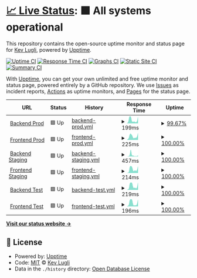 # [📈 Live Status](https://kevlugli.github.io/upptime-rewell): <!--live status--> **🟩 All systems operational**

This repository contains the open-source uptime monitor and status page for [Kev Lugli](https://kevlugli.github.io/upptime-rewell), powered by [Upptime](https://github.com/upptime/upptime).

[![Uptime CI](https://github.com/kevlugli/upptime-rewell/workflows/Uptime%20CI/badge.svg)](https://github.com/kevlugli/upptime-rewell/actions?query=workflow%3A%22Uptime+CI%22)
[![Response Time CI](https://github.com/kevlugli/upptime-rewell/workflows/Response%20Time%20CI/badge.svg)](https://github.com/kevlugli/upptime-rewell/actions?query=workflow%3A%22Response+Time+CI%22)
[![Graphs CI](https://github.com/kevlugli/upptime-rewell/workflows/Graphs%20CI/badge.svg)](https://github.com/kevlugli/upptime-rewell/actions?query=workflow%3A%22Graphs+CI%22)
[![Static Site CI](https://github.com/kevlugli/upptime-rewell/workflows/Static%20Site%20CI/badge.svg)](https://github.com/kevlugli/upptime-rewell/actions?query=workflow%3A%22Static+Site+CI%22)
[![Summary CI](https://github.com/kevlugli/upptime-rewell/workflows/Summary%20CI/badge.svg)](https://github.com/kevlugli/upptime-rewell/actions?query=workflow%3A%22Summary+CI%22)

With [Upptime](https://upptime.js.org), you can get your own unlimited and free uptime monitor and status page, powered entirely by a GitHub repository. We use [Issues](https://github.com/kevlugli/upptime-rewell/issues) as incident reports, [Actions](https://github.com/kevlugli/upptime-rewell/actions) as uptime monitors, and [Pages](https://kevlugli.github.io/upptime-rewell) for the status page.

<!--start: status pages-->
<!-- This summary is generated by Upptime (https://github.com/upptime/upptime) -->
<!-- Do not edit this manually, your changes will be overwritten -->
<!-- prettier-ignore -->
| URL | Status | History | Response Time | Uptime |
| --- | ------ | ------- | ------------- | ------ |
| <img alt="" src="https://icons.duckduckgo.com/ip3/api2.getrewell.com.ico" height="13"> [Backend Prod](https://api2.getrewell.com) | 🟩 Up | [backend-prod.yml](https://github.com/kevlugli/upptime-rewell/commits/HEAD/history/backend-prod.yml) | <details><summary><img alt="Response time graph" src="./graphs/backend-prod/response-time-week.png" height="20"> 199ms</summary><br><a href="https://kevlugli.github.io/upptime-rewell/history/backend-prod"><img alt="Response time 241" src="https://img.shields.io/endpoint?url=https%3A%2F%2Fraw.githubusercontent.com%2Fkevlugli%2Fupptime-rewell%2FHEAD%2Fapi%2Fbackend-prod%2Fresponse-time.json"></a><br><a href="https://kevlugli.github.io/upptime-rewell/history/backend-prod"><img alt="24-hour response time 246" src="https://img.shields.io/endpoint?url=https%3A%2F%2Fraw.githubusercontent.com%2Fkevlugli%2Fupptime-rewell%2FHEAD%2Fapi%2Fbackend-prod%2Fresponse-time-day.json"></a><br><a href="https://kevlugli.github.io/upptime-rewell/history/backend-prod"><img alt="7-day response time 199" src="https://img.shields.io/endpoint?url=https%3A%2F%2Fraw.githubusercontent.com%2Fkevlugli%2Fupptime-rewell%2FHEAD%2Fapi%2Fbackend-prod%2Fresponse-time-week.json"></a><br><a href="https://kevlugli.github.io/upptime-rewell/history/backend-prod"><img alt="30-day response time 214" src="https://img.shields.io/endpoint?url=https%3A%2F%2Fraw.githubusercontent.com%2Fkevlugli%2Fupptime-rewell%2FHEAD%2Fapi%2Fbackend-prod%2Fresponse-time-month.json"></a><br><a href="https://kevlugli.github.io/upptime-rewell/history/backend-prod"><img alt="1-year response time 241" src="https://img.shields.io/endpoint?url=https%3A%2F%2Fraw.githubusercontent.com%2Fkevlugli%2Fupptime-rewell%2FHEAD%2Fapi%2Fbackend-prod%2Fresponse-time-year.json"></a></details> | <details><summary><a href="https://kevlugli.github.io/upptime-rewell/history/backend-prod">99.67%</a></summary><a href="https://kevlugli.github.io/upptime-rewell/history/backend-prod"><img alt="All-time uptime 99.72%" src="https://img.shields.io/endpoint?url=https%3A%2F%2Fraw.githubusercontent.com%2Fkevlugli%2Fupptime-rewell%2FHEAD%2Fapi%2Fbackend-prod%2Fuptime.json"></a><br><a href="https://kevlugli.github.io/upptime-rewell/history/backend-prod"><img alt="24-hour uptime 100.00%" src="https://img.shields.io/endpoint?url=https%3A%2F%2Fraw.githubusercontent.com%2Fkevlugli%2Fupptime-rewell%2FHEAD%2Fapi%2Fbackend-prod%2Fuptime-day.json"></a><br><a href="https://kevlugli.github.io/upptime-rewell/history/backend-prod"><img alt="7-day uptime 99.67%" src="https://img.shields.io/endpoint?url=https%3A%2F%2Fraw.githubusercontent.com%2Fkevlugli%2Fupptime-rewell%2FHEAD%2Fapi%2Fbackend-prod%2Fuptime-week.json"></a><br><a href="https://kevlugli.github.io/upptime-rewell/history/backend-prod"><img alt="30-day uptime 99.83%" src="https://img.shields.io/endpoint?url=https%3A%2F%2Fraw.githubusercontent.com%2Fkevlugli%2Fupptime-rewell%2FHEAD%2Fapi%2Fbackend-prod%2Fuptime-month.json"></a><br><a href="https://kevlugli.github.io/upptime-rewell/history/backend-prod"><img alt="1-year uptime 99.72%" src="https://img.shields.io/endpoint?url=https%3A%2F%2Fraw.githubusercontent.com%2Fkevlugli%2Fupptime-rewell%2FHEAD%2Fapi%2Fbackend-prod%2Fuptime-year.json"></a></details>
| <img alt="" src="https://icons.duckduckgo.com/ip3/app.getrewell.com.ico" height="13"> [Frontend Prod](https://app.getrewell.com) | 🟩 Up | [frontend-prod.yml](https://github.com/kevlugli/upptime-rewell/commits/HEAD/history/frontend-prod.yml) | <details><summary><img alt="Response time graph" src="./graphs/frontend-prod/response-time-week.png" height="20"> 225ms</summary><br><a href="https://kevlugli.github.io/upptime-rewell/history/frontend-prod"><img alt="Response time 221" src="https://img.shields.io/endpoint?url=https%3A%2F%2Fraw.githubusercontent.com%2Fkevlugli%2Fupptime-rewell%2FHEAD%2Fapi%2Ffrontend-prod%2Fresponse-time.json"></a><br><a href="https://kevlugli.github.io/upptime-rewell/history/frontend-prod"><img alt="24-hour response time 266" src="https://img.shields.io/endpoint?url=https%3A%2F%2Fraw.githubusercontent.com%2Fkevlugli%2Fupptime-rewell%2FHEAD%2Fapi%2Ffrontend-prod%2Fresponse-time-day.json"></a><br><a href="https://kevlugli.github.io/upptime-rewell/history/frontend-prod"><img alt="7-day response time 225" src="https://img.shields.io/endpoint?url=https%3A%2F%2Fraw.githubusercontent.com%2Fkevlugli%2Fupptime-rewell%2FHEAD%2Fapi%2Ffrontend-prod%2Fresponse-time-week.json"></a><br><a href="https://kevlugli.github.io/upptime-rewell/history/frontend-prod"><img alt="30-day response time 218" src="https://img.shields.io/endpoint?url=https%3A%2F%2Fraw.githubusercontent.com%2Fkevlugli%2Fupptime-rewell%2FHEAD%2Fapi%2Ffrontend-prod%2Fresponse-time-month.json"></a><br><a href="https://kevlugli.github.io/upptime-rewell/history/frontend-prod"><img alt="1-year response time 221" src="https://img.shields.io/endpoint?url=https%3A%2F%2Fraw.githubusercontent.com%2Fkevlugli%2Fupptime-rewell%2FHEAD%2Fapi%2Ffrontend-prod%2Fresponse-time-year.json"></a></details> | <details><summary><a href="https://kevlugli.github.io/upptime-rewell/history/frontend-prod">100.00%</a></summary><a href="https://kevlugli.github.io/upptime-rewell/history/frontend-prod"><img alt="All-time uptime 100.00%" src="https://img.shields.io/endpoint?url=https%3A%2F%2Fraw.githubusercontent.com%2Fkevlugli%2Fupptime-rewell%2FHEAD%2Fapi%2Ffrontend-prod%2Fuptime.json"></a><br><a href="https://kevlugli.github.io/upptime-rewell/history/frontend-prod"><img alt="24-hour uptime 100.00%" src="https://img.shields.io/endpoint?url=https%3A%2F%2Fraw.githubusercontent.com%2Fkevlugli%2Fupptime-rewell%2FHEAD%2Fapi%2Ffrontend-prod%2Fuptime-day.json"></a><br><a href="https://kevlugli.github.io/upptime-rewell/history/frontend-prod"><img alt="7-day uptime 100.00%" src="https://img.shields.io/endpoint?url=https%3A%2F%2Fraw.githubusercontent.com%2Fkevlugli%2Fupptime-rewell%2FHEAD%2Fapi%2Ffrontend-prod%2Fuptime-week.json"></a><br><a href="https://kevlugli.github.io/upptime-rewell/history/frontend-prod"><img alt="30-day uptime 100.00%" src="https://img.shields.io/endpoint?url=https%3A%2F%2Fraw.githubusercontent.com%2Fkevlugli%2Fupptime-rewell%2FHEAD%2Fapi%2Ffrontend-prod%2Fuptime-month.json"></a><br><a href="https://kevlugli.github.io/upptime-rewell/history/frontend-prod"><img alt="1-year uptime 100.00%" src="https://img.shields.io/endpoint?url=https%3A%2F%2Fraw.githubusercontent.com%2Fkevlugli%2Fupptime-rewell%2FHEAD%2Fapi%2Ffrontend-prod%2Fuptime-year.json"></a></details>
| <img alt="" src="https://icons.duckduckgo.com/ip3/sapi2.getrewell.com.ico" height="13"> [Backend Staging](https://sapi2.getrewell.com) | 🟩 Up | [backend-staging.yml](https://github.com/kevlugli/upptime-rewell/commits/HEAD/history/backend-staging.yml) | <details><summary><img alt="Response time graph" src="./graphs/backend-staging/response-time-week.png" height="20"> 457ms</summary><br><a href="https://kevlugli.github.io/upptime-rewell/history/backend-staging"><img alt="Response time 380" src="https://img.shields.io/endpoint?url=https%3A%2F%2Fraw.githubusercontent.com%2Fkevlugli%2Fupptime-rewell%2FHEAD%2Fapi%2Fbackend-staging%2Fresponse-time.json"></a><br><a href="https://kevlugli.github.io/upptime-rewell/history/backend-staging"><img alt="24-hour response time 233" src="https://img.shields.io/endpoint?url=https%3A%2F%2Fraw.githubusercontent.com%2Fkevlugli%2Fupptime-rewell%2FHEAD%2Fapi%2Fbackend-staging%2Fresponse-time-day.json"></a><br><a href="https://kevlugli.github.io/upptime-rewell/history/backend-staging"><img alt="7-day response time 457" src="https://img.shields.io/endpoint?url=https%3A%2F%2Fraw.githubusercontent.com%2Fkevlugli%2Fupptime-rewell%2FHEAD%2Fapi%2Fbackend-staging%2Fresponse-time-week.json"></a><br><a href="https://kevlugli.github.io/upptime-rewell/history/backend-staging"><img alt="30-day response time 560" src="https://img.shields.io/endpoint?url=https%3A%2F%2Fraw.githubusercontent.com%2Fkevlugli%2Fupptime-rewell%2FHEAD%2Fapi%2Fbackend-staging%2Fresponse-time-month.json"></a><br><a href="https://kevlugli.github.io/upptime-rewell/history/backend-staging"><img alt="1-year response time 380" src="https://img.shields.io/endpoint?url=https%3A%2F%2Fraw.githubusercontent.com%2Fkevlugli%2Fupptime-rewell%2FHEAD%2Fapi%2Fbackend-staging%2Fresponse-time-year.json"></a></details> | <details><summary><a href="https://kevlugli.github.io/upptime-rewell/history/backend-staging">100.00%</a></summary><a href="https://kevlugli.github.io/upptime-rewell/history/backend-staging"><img alt="All-time uptime 99.78%" src="https://img.shields.io/endpoint?url=https%3A%2F%2Fraw.githubusercontent.com%2Fkevlugli%2Fupptime-rewell%2FHEAD%2Fapi%2Fbackend-staging%2Fuptime.json"></a><br><a href="https://kevlugli.github.io/upptime-rewell/history/backend-staging"><img alt="24-hour uptime 100.00%" src="https://img.shields.io/endpoint?url=https%3A%2F%2Fraw.githubusercontent.com%2Fkevlugli%2Fupptime-rewell%2FHEAD%2Fapi%2Fbackend-staging%2Fuptime-day.json"></a><br><a href="https://kevlugli.github.io/upptime-rewell/history/backend-staging"><img alt="7-day uptime 100.00%" src="https://img.shields.io/endpoint?url=https%3A%2F%2Fraw.githubusercontent.com%2Fkevlugli%2Fupptime-rewell%2FHEAD%2Fapi%2Fbackend-staging%2Fuptime-week.json"></a><br><a href="https://kevlugli.github.io/upptime-rewell/history/backend-staging"><img alt="30-day uptime 100.00%" src="https://img.shields.io/endpoint?url=https%3A%2F%2Fraw.githubusercontent.com%2Fkevlugli%2Fupptime-rewell%2FHEAD%2Fapi%2Fbackend-staging%2Fuptime-month.json"></a><br><a href="https://kevlugli.github.io/upptime-rewell/history/backend-staging"><img alt="1-year uptime 99.78%" src="https://img.shields.io/endpoint?url=https%3A%2F%2Fraw.githubusercontent.com%2Fkevlugli%2Fupptime-rewell%2FHEAD%2Fapi%2Fbackend-staging%2Fuptime-year.json"></a></details>
| <img alt="" src="https://icons.duckduckgo.com/ip3/sapp.getrewell.com.ico" height="13"> [Frontend Staging](https://sapp.getrewell.com) | 🟩 Up | [frontend-staging.yml](https://github.com/kevlugli/upptime-rewell/commits/HEAD/history/frontend-staging.yml) | <details><summary><img alt="Response time graph" src="./graphs/frontend-staging/response-time-week.png" height="20"> 214ms</summary><br><a href="https://kevlugli.github.io/upptime-rewell/history/frontend-staging"><img alt="Response time 195" src="https://img.shields.io/endpoint?url=https%3A%2F%2Fraw.githubusercontent.com%2Fkevlugli%2Fupptime-rewell%2FHEAD%2Fapi%2Ffrontend-staging%2Fresponse-time.json"></a><br><a href="https://kevlugli.github.io/upptime-rewell/history/frontend-staging"><img alt="24-hour response time 246" src="https://img.shields.io/endpoint?url=https%3A%2F%2Fraw.githubusercontent.com%2Fkevlugli%2Fupptime-rewell%2FHEAD%2Fapi%2Ffrontend-staging%2Fresponse-time-day.json"></a><br><a href="https://kevlugli.github.io/upptime-rewell/history/frontend-staging"><img alt="7-day response time 214" src="https://img.shields.io/endpoint?url=https%3A%2F%2Fraw.githubusercontent.com%2Fkevlugli%2Fupptime-rewell%2FHEAD%2Fapi%2Ffrontend-staging%2Fresponse-time-week.json"></a><br><a href="https://kevlugli.github.io/upptime-rewell/history/frontend-staging"><img alt="30-day response time 208" src="https://img.shields.io/endpoint?url=https%3A%2F%2Fraw.githubusercontent.com%2Fkevlugli%2Fupptime-rewell%2FHEAD%2Fapi%2Ffrontend-staging%2Fresponse-time-month.json"></a><br><a href="https://kevlugli.github.io/upptime-rewell/history/frontend-staging"><img alt="1-year response time 195" src="https://img.shields.io/endpoint?url=https%3A%2F%2Fraw.githubusercontent.com%2Fkevlugli%2Fupptime-rewell%2FHEAD%2Fapi%2Ffrontend-staging%2Fresponse-time-year.json"></a></details> | <details><summary><a href="https://kevlugli.github.io/upptime-rewell/history/frontend-staging">100.00%</a></summary><a href="https://kevlugli.github.io/upptime-rewell/history/frontend-staging"><img alt="All-time uptime 100.00%" src="https://img.shields.io/endpoint?url=https%3A%2F%2Fraw.githubusercontent.com%2Fkevlugli%2Fupptime-rewell%2FHEAD%2Fapi%2Ffrontend-staging%2Fuptime.json"></a><br><a href="https://kevlugli.github.io/upptime-rewell/history/frontend-staging"><img alt="24-hour uptime 100.00%" src="https://img.shields.io/endpoint?url=https%3A%2F%2Fraw.githubusercontent.com%2Fkevlugli%2Fupptime-rewell%2FHEAD%2Fapi%2Ffrontend-staging%2Fuptime-day.json"></a><br><a href="https://kevlugli.github.io/upptime-rewell/history/frontend-staging"><img alt="7-day uptime 100.00%" src="https://img.shields.io/endpoint?url=https%3A%2F%2Fraw.githubusercontent.com%2Fkevlugli%2Fupptime-rewell%2FHEAD%2Fapi%2Ffrontend-staging%2Fuptime-week.json"></a><br><a href="https://kevlugli.github.io/upptime-rewell/history/frontend-staging"><img alt="30-day uptime 100.00%" src="https://img.shields.io/endpoint?url=https%3A%2F%2Fraw.githubusercontent.com%2Fkevlugli%2Fupptime-rewell%2FHEAD%2Fapi%2Ffrontend-staging%2Fuptime-month.json"></a><br><a href="https://kevlugli.github.io/upptime-rewell/history/frontend-staging"><img alt="1-year uptime 100.00%" src="https://img.shields.io/endpoint?url=https%3A%2F%2Fraw.githubusercontent.com%2Fkevlugli%2Fupptime-rewell%2FHEAD%2Fapi%2Ffrontend-staging%2Fuptime-year.json"></a></details>
| <img alt="" src="https://icons.duckduckgo.com/ip3/tapi2.getrewell.com.ico" height="13"> [Backend Test](https://tapi2.getrewell.com) | 🟩 Up | [backend-test.yml](https://github.com/kevlugli/upptime-rewell/commits/HEAD/history/backend-test.yml) | <details><summary><img alt="Response time graph" src="./graphs/backend-test/response-time-week.png" height="20"> 219ms</summary><br><a href="https://kevlugli.github.io/upptime-rewell/history/backend-test"><img alt="Response time 221" src="https://img.shields.io/endpoint?url=https%3A%2F%2Fraw.githubusercontent.com%2Fkevlugli%2Fupptime-rewell%2FHEAD%2Fapi%2Fbackend-test%2Fresponse-time.json"></a><br><a href="https://kevlugli.github.io/upptime-rewell/history/backend-test"><img alt="24-hour response time 230" src="https://img.shields.io/endpoint?url=https%3A%2F%2Fraw.githubusercontent.com%2Fkevlugli%2Fupptime-rewell%2FHEAD%2Fapi%2Fbackend-test%2Fresponse-time-day.json"></a><br><a href="https://kevlugli.github.io/upptime-rewell/history/backend-test"><img alt="7-day response time 219" src="https://img.shields.io/endpoint?url=https%3A%2F%2Fraw.githubusercontent.com%2Fkevlugli%2Fupptime-rewell%2FHEAD%2Fapi%2Fbackend-test%2Fresponse-time-week.json"></a><br><a href="https://kevlugli.github.io/upptime-rewell/history/backend-test"><img alt="30-day response time 199" src="https://img.shields.io/endpoint?url=https%3A%2F%2Fraw.githubusercontent.com%2Fkevlugli%2Fupptime-rewell%2FHEAD%2Fapi%2Fbackend-test%2Fresponse-time-month.json"></a><br><a href="https://kevlugli.github.io/upptime-rewell/history/backend-test"><img alt="1-year response time 221" src="https://img.shields.io/endpoint?url=https%3A%2F%2Fraw.githubusercontent.com%2Fkevlugli%2Fupptime-rewell%2FHEAD%2Fapi%2Fbackend-test%2Fresponse-time-year.json"></a></details> | <details><summary><a href="https://kevlugli.github.io/upptime-rewell/history/backend-test">100.00%</a></summary><a href="https://kevlugli.github.io/upptime-rewell/history/backend-test"><img alt="All-time uptime 99.90%" src="https://img.shields.io/endpoint?url=https%3A%2F%2Fraw.githubusercontent.com%2Fkevlugli%2Fupptime-rewell%2FHEAD%2Fapi%2Fbackend-test%2Fuptime.json"></a><br><a href="https://kevlugli.github.io/upptime-rewell/history/backend-test"><img alt="24-hour uptime 100.00%" src="https://img.shields.io/endpoint?url=https%3A%2F%2Fraw.githubusercontent.com%2Fkevlugli%2Fupptime-rewell%2FHEAD%2Fapi%2Fbackend-test%2Fuptime-day.json"></a><br><a href="https://kevlugli.github.io/upptime-rewell/history/backend-test"><img alt="7-day uptime 100.00%" src="https://img.shields.io/endpoint?url=https%3A%2F%2Fraw.githubusercontent.com%2Fkevlugli%2Fupptime-rewell%2FHEAD%2Fapi%2Fbackend-test%2Fuptime-week.json"></a><br><a href="https://kevlugli.github.io/upptime-rewell/history/backend-test"><img alt="30-day uptime 99.96%" src="https://img.shields.io/endpoint?url=https%3A%2F%2Fraw.githubusercontent.com%2Fkevlugli%2Fupptime-rewell%2FHEAD%2Fapi%2Fbackend-test%2Fuptime-month.json"></a><br><a href="https://kevlugli.github.io/upptime-rewell/history/backend-test"><img alt="1-year uptime 99.90%" src="https://img.shields.io/endpoint?url=https%3A%2F%2Fraw.githubusercontent.com%2Fkevlugli%2Fupptime-rewell%2FHEAD%2Fapi%2Fbackend-test%2Fuptime-year.json"></a></details>
| <img alt="" src="https://icons.duckduckgo.com/ip3/tapp.getrewell.com.ico" height="13"> [Frontend Test](https://tapp.getrewell.com) | 🟩 Up | [frontend-test.yml](https://github.com/kevlugli/upptime-rewell/commits/HEAD/history/frontend-test.yml) | <details><summary><img alt="Response time graph" src="./graphs/frontend-test/response-time-week.png" height="20"> 196ms</summary><br><a href="https://kevlugli.github.io/upptime-rewell/history/frontend-test"><img alt="Response time 206" src="https://img.shields.io/endpoint?url=https%3A%2F%2Fraw.githubusercontent.com%2Fkevlugli%2Fupptime-rewell%2FHEAD%2Fapi%2Ffrontend-test%2Fresponse-time.json"></a><br><a href="https://kevlugli.github.io/upptime-rewell/history/frontend-test"><img alt="24-hour response time 199" src="https://img.shields.io/endpoint?url=https%3A%2F%2Fraw.githubusercontent.com%2Fkevlugli%2Fupptime-rewell%2FHEAD%2Fapi%2Ffrontend-test%2Fresponse-time-day.json"></a><br><a href="https://kevlugli.github.io/upptime-rewell/history/frontend-test"><img alt="7-day response time 196" src="https://img.shields.io/endpoint?url=https%3A%2F%2Fraw.githubusercontent.com%2Fkevlugli%2Fupptime-rewell%2FHEAD%2Fapi%2Ffrontend-test%2Fresponse-time-week.json"></a><br><a href="https://kevlugli.github.io/upptime-rewell/history/frontend-test"><img alt="30-day response time 200" src="https://img.shields.io/endpoint?url=https%3A%2F%2Fraw.githubusercontent.com%2Fkevlugli%2Fupptime-rewell%2FHEAD%2Fapi%2Ffrontend-test%2Fresponse-time-month.json"></a><br><a href="https://kevlugli.github.io/upptime-rewell/history/frontend-test"><img alt="1-year response time 206" src="https://img.shields.io/endpoint?url=https%3A%2F%2Fraw.githubusercontent.com%2Fkevlugli%2Fupptime-rewell%2FHEAD%2Fapi%2Ffrontend-test%2Fresponse-time-year.json"></a></details> | <details><summary><a href="https://kevlugli.github.io/upptime-rewell/history/frontend-test">100.00%</a></summary><a href="https://kevlugli.github.io/upptime-rewell/history/frontend-test"><img alt="All-time uptime 100.00%" src="https://img.shields.io/endpoint?url=https%3A%2F%2Fraw.githubusercontent.com%2Fkevlugli%2Fupptime-rewell%2FHEAD%2Fapi%2Ffrontend-test%2Fuptime.json"></a><br><a href="https://kevlugli.github.io/upptime-rewell/history/frontend-test"><img alt="24-hour uptime 100.00%" src="https://img.shields.io/endpoint?url=https%3A%2F%2Fraw.githubusercontent.com%2Fkevlugli%2Fupptime-rewell%2FHEAD%2Fapi%2Ffrontend-test%2Fuptime-day.json"></a><br><a href="https://kevlugli.github.io/upptime-rewell/history/frontend-test"><img alt="7-day uptime 100.00%" src="https://img.shields.io/endpoint?url=https%3A%2F%2Fraw.githubusercontent.com%2Fkevlugli%2Fupptime-rewell%2FHEAD%2Fapi%2Ffrontend-test%2Fuptime-week.json"></a><br><a href="https://kevlugli.github.io/upptime-rewell/history/frontend-test"><img alt="30-day uptime 100.00%" src="https://img.shields.io/endpoint?url=https%3A%2F%2Fraw.githubusercontent.com%2Fkevlugli%2Fupptime-rewell%2FHEAD%2Fapi%2Ffrontend-test%2Fuptime-month.json"></a><br><a href="https://kevlugli.github.io/upptime-rewell/history/frontend-test"><img alt="1-year uptime 100.00%" src="https://img.shields.io/endpoint?url=https%3A%2F%2Fraw.githubusercontent.com%2Fkevlugli%2Fupptime-rewell%2FHEAD%2Fapi%2Ffrontend-test%2Fuptime-year.json"></a></details>

<!--end: status pages-->

[**Visit our status website →**](https://kevlugli.github.io/upptime-rewell)

## 📄 License

- Powered by: [Upptime](https://github.com/upptime/upptime)
- Code: [MIT](./LICENSE) © [Kev Lugli](https://kevlugli.github.io/upptime-rewell)
- Data in the `./history` directory: [Open Database License](https://opendatacommons.org/licenses/odbl/1-0/)
